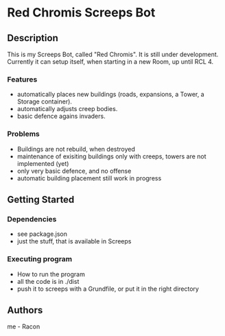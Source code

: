# Red Chromis Screeps Bot

## Description

This is my Screeps Bot, called "Red Chromis". It is still under development.
Currently it can setup itself, when starting in a new Room, up until RCL 4.

### Features

* automatically places new buildings (roads, expansions, a Tower, a Storage container).
* automatically adjusts creep bodies.
* basic defence agains invaders.

### Problems

* Buildings are not rebuild, when destroyed
* maintenance of exisiting buildings only with creeps, towers are not implemented (yet)
* only very basic defence, and no offense
* automatic building placement still work in progress

## Getting Started

### Dependencies

* see package.json
* just the stuff, that is available in Screeps

### Executing program

* How to run the program
* all the code is in ./dist
* push it to screeps with a Grundfile, or put it in the right directory

## Authors
me - Racon